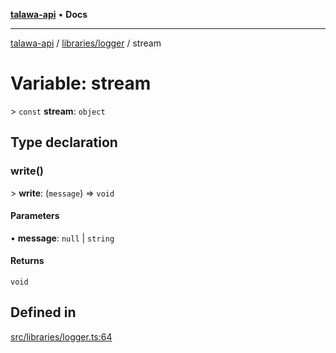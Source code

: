 [**talawa-api**](../../../README.md) • **Docs**

***

[talawa-api](../../../modules.md) / [libraries/logger](../README.md) / stream

# Variable: stream

\> `const` **stream**: `object`

## Type declaration

### write()

\> **write**: (`message`) =\> `void`

#### Parameters

• **message**: `null` \| `string`

#### Returns

`void`

## Defined in

[src/libraries/logger.ts:64](https://github.com/PalisadoesFoundation/talawa-api/blob/fb5076f344cd74d4e51c692cbc70fc337bf1ac39/src/libraries/logger.ts#L64)
